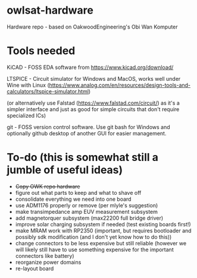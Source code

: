 # owlsat-hardware
Hardware repo - based on OakwoodEngineering's Obi Wan Komputer

# Tools needed
KiCAD - FOSS EDA software from https://www.kicad.org/download/ 

LTSPICE - Circuit simulator for Windows and MacOS, works well under Wine with Linux (https://www.analog.com/en/resources/design-tools-and-calculators/ltspice-simulator.html)

(or alternatively use Falstad (https://www.falstad.com/circuit/) as it's a simpler interface and just as good for simple circuits that don't require specialized ICs)

git - FOSS version control software. Use git bash for Windows and optionally github desktop of another GUI for easier management.

# To-do (this is somewhat still a jumble of useful ideas)

- ~~Copy OWK repo hardware~~
- figure out what parts to keep and what to shave off
- consolidate everything we need into one board
- use ADM1176 properly or remove (per mlyle's suggestion)
- make transimpedance amp EUV measurement subsystem
- add magnetorquer subsystem (max22200 full bridge driver)
- improve solar charging subsystem if needed (test existing boards first!)
- make MRAM work with RP2350 (important, but requires bootloader and possibly sdk modification (and I don't yet know how to do this))
- change connectors to be less expensive but still reliable (however we will likely still have to use something expensive for the important connectors like battery)
- reorganize power domains
- re-layout board
